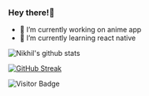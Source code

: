 <!--### Hi there!! 👋
-->
<!--
**thenickrj/thenickrj** is a ✨ _special_ ✨ repository because its `README.md` (this file) appears on your GitHub profile.

Here are some ideas to get you started:
-->
### Hey there!👋


- 🔭 I’m currently working on anime app
- 🌱 I’m currently learning react native
<!--
- 👯 I’m looking to collaborate on ...
- 🤔 I’m looking for help with ...
- 💬 Ask me about ...
- 📫 How to reach me: ...
- 😄 Pronouns: ...
- ⚡ Fun fact: ...
-->

<!--[![Nikhil's github stats](https://github-readme-stats.vercel.app/api?username=thenickrj)](https://github.com/thenickrj/github-readme-stats)

[![Top Langs](https://github-readme-stats.vercel.app/api/top-langs/?username=thenickrj)](https://github.com/thenickrj/github-readme-stats)
-->
<!-- ### I'm a Full Stack Developer -->

![Nikhil's github stats](https://github-readme-stats.vercel.app/api?username=thenickrj&show_icons=true&title_color=ffc857&icon_color=8ac926&text_color=daf7dc&bg_color=151515&hide=issues,stars&include_all_commits=true)

[![GitHub Streak](https://github-readme-streak-stats.herokuapp.com/?user=thenickrj&theme=dark)](https://git.io/streak-stats)


![Visitor Badge](https://visitor-badge.laobi.icu/badge?page_id=thenickrj)
